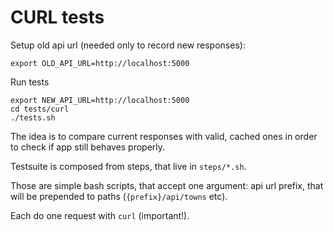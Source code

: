 # CURL tests

Setup old api url (needed only to record new responses):

```
export OLD_API_URL=http://localhost:5000
```

Run tests

```
export NEW_API_URL=http://localhost:5000
cd tests/curl
./tests.sh
```

The idea is to compare current responses with valid, cached ones in order
to check if app still behaves properly.

Testsuite is composed from steps, that live in `steps/*.sh`.

Those are simple bash scripts, that accept one argument: api url prefix,
that will be prepended to paths (`{prefix}/api/towns` etc).

Each do one request with `curl` (important!).

